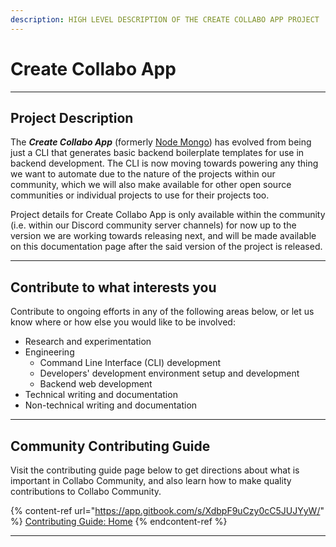 ```yaml
---
description: HIGH LEVEL DESCRIPTION OF THE CREATE COLLABO APP PROJECT
---
```


# Create Collabo App

***

## **Project Description**

The _**Create Collabo App**_ (formerly [Node Mongo](https://docs.collabocommunity.com/node-mongo)) has evolved from being just a CLI that generates basic backend boilerplate templates for use in backend development. The CLI is now moving towards powering any thing we want to automate due to the nature of the projects within our community, which we will also make available for other open source communities or individual projects to use for their projects too.

Project details for Create Collabo App is only available within the community (i.e. within our Discord community server channels) for now up to the version we are working towards releasing next, and will be made available on this documentation page after the said version of the project is released.

***

## Contribute to what interests you

Contribute to ongoing efforts in any of the following areas below, or let us know where or how else you would like to be involved:

* Research and experimentation
* Engineering
  * Command Line Interface (CLI) development
  * Developers' development environment setup and development
  * Backend web development
* Technical writing and documentation
* Non-technical writing and documentation

***

## Community Contributing Guide <a href="#community-contributing-guide" id="community-contributing-guide"></a>

Visit the contributing guide page below to get directions about what is important in Collabo Community, and also learn how to make quality contributions to Collabo Community.

{% content-ref url="https://app.gitbook.com/s/XdbpF9uCzy0cC5JUJYyW/" %}
[Contributing Guide: Home](https://app.gitbook.com/s/XdbpF9uCzy0cC5JUJYyW/)
{% endcontent-ref %}

***
